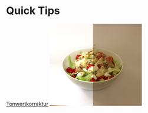 # Quick Tips

[Tonwertkorrektur](/QuickTips/Tonwertkorrektur)
<img src="/images/ps-tips-korrektur.png?raw=true" width="250" height="224" />
